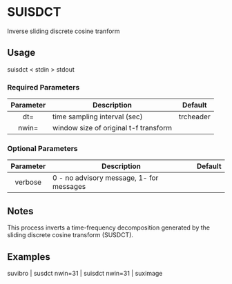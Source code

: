 # SUISDCT 
Inverse sliding discrete cosine tranform 
 
## Usage 
   suisdct < stdin > stdout 
  
### Required Parameters 
| Parameter | Description                                     | Default       |
|:---------:| ----------------------------------------------- |:-------------:|
| dt=       | time sampling interval (sec)                    | trcheader     |
| nwin=     | window size of original t-f transform           |               |
 
### Optional Parameters 
| Parameter | Description                                     | Default       |
|:---------:| ----------------------------------------------- |:-------------:|
| verbose   | 0 - no advisory message, 1- for messages        |               |
 
## Notes 
This process inverts a time-frequency decomposition generated by the sliding 
discrete cosine transform (SUSDCT). 
 
## Examples 
   suvibro | susdct nwin=31 | suisdct nwin=31 | suximage 
 
